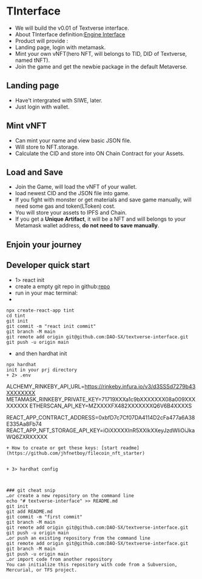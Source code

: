 # TInterface
+ We will build the v0.01 of Textverse interface.
+ About TInterface definition:[Engine Interface](https://github.com/DAO-SX/ethos/blob/main/docs/product/architechure.md)
+ Product will provide :
+ Landing page, login with metamask.
+ Mint your own vNFT(hero NFT, will belongs to TID, DID of Textverse, named tNFT).
+ Join the game and get the newbie package in the default Metaverse.
  
 ## Landing page
+ Have't intergrated with SIWE, later.
+ Just login with wallet.

## Mint vNFT
+ Can mint your name and view basic JSON file.
+ Will store to NFT.storage.
+ Calculate the CID and store into ON Chain Contract for your Assets.
## Load and Save
+ Join the Game, will load the vNFT of your wallet.
+ load newest CID and the JSON file into game.
+ If you fight with monster or get materials and save game manually, will need some gas and token(LToken) cost.
+ You will store your assets to IPFS and Chain.
+ If you get a **Unique Artifact**, it will be a NFT and will belongs to your Metamask wallet address, **do not need to save manually**.

## Enjoin your journey

## Developer quick start
+ 1> react init
+ create a empty git repo in github:[repo](https://github.com/DAO-SX/textverse-interface)
+ run in your mac terminal:
+ 
```
npx create-react-app tint
cd tint
git init
git commit -m "react init commit"
git branch -M main
git remote add origin git@github.com:DAO-SX/textverse-interface.git
git push -u origin main
```
+ and then hardhat init
```
npx hardhat
init in your prj directory
+ 2> .env

```
ALCHEMY_RINKEBY_API_URL=https://rinkeby.infura.io/v3/d3SSSd7279b43XXXXXXXX
METAMASK_RINKEBY_PRIVATE_KEY=71719XXXa1c9bXXXXXXX08a009XXXXXXXXX
ETHERSCAN_API_KEY=MZXXXXFX482XXXXXXXQ6V6B4XXXXS

REACT_APP_CONTRACT_ADDRESS=0xbfD7c7Cf07DA4114D2cFa477a6A38E335Aa8Fb74
REACT_APP_NFT_STORAGE_API_KEY=iOiXXXXXInR5XXIkXXeyJzdWIiOiJkaWQ6ZXRXXXXX
```
+ How to create or get these keys: [start readme](https://github.com/jhfnetboy/filecoin_nft_starter)


+ 3> hardhat config
```
```


### git cheat snip
…or create a new repository on the command line
echo "# textverse-interface" >> README.md
git init
git add README.md
git commit -m "first commit"
git branch -M main
git remote add origin git@github.com:DAO-SX/textverse-interface.git
git push -u origin main
…or push an existing repository from the command line
git remote add origin git@github.com:DAO-SX/textverse-interface.git
git branch -M main
git push -u origin main
…or import code from another repository
You can initialize this repository with code from a Subversion, Mercurial, or TFS project.




